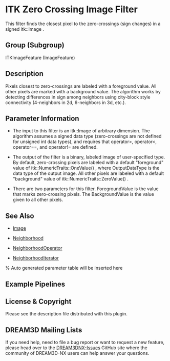 # ITK Zero Crossing Image Filter

This filter finds the closest pixel to the zero-crossings (sign changes) in a signed itk::Image .

## Group (Subgroup)

ITKImageFeature (ImageFeature)

## Description

Pixels closest to zero-crossings are labeled with a foreground value. All other pixels are marked with a background value. The algorithm works by detecting differences in sign among neighbors using city-block style connectivity (4-neighbors in 2d, 6-neighbors in 3d, etc.).

## Parameter Information

- The input to this filter is an itk::Image of arbitrary dimension. The algorithm assumes a signed data type (zero-crossings are not defined for unsigned int data types), and requires that operator>, operator<, operator==, and operator!= are defined.

- The output of the filter is a binary, labeled image of user-specified type. By default, zero-crossing pixels are labeled with a default "foreground" value of itk::NumericTraits<OutputDataType>::OneValue() , where OutputDataType is the data type of the output image. All other pixels are labeled with a default "background" value of itk::NumericTraits<OutputDataType>::ZeroValue() .

- There are two parameters for this filter. ForegroundValue is the value that marks zero-crossing pixels. The BackgroundValue is the value given to all other pixels.

## See Also

- [Image](https://itk.org/Doxygen/html/classitk_1_1Image.html)

- [Neighborhood](https://itk.org/Doxygen/html/classitk_1_1Neighborhood.html)

- [NeighborhoodOperator](https://itk.org/Doxygen/html/classitk_1_1NeighborhoodOperator.html)

- [NeighborhoodIterator](https://itk.org/Doxygen/html/classitk_1_1NeighborhoodIterator.html)

% Auto generated parameter table will be inserted here

## Example Pipelines

## License & Copyright

Please see the description file distributed with this plugin.

## DREAM3D Mailing Lists

If you need help, need to file a bug report or want to request a new feature, please head over to the [DREAM3DNX-Issues](https://github.com/BlueQuartzSoftware/DREAM3DNX-Issues/discussions) GitHub site where the community of DREAM3D-NX users can help answer your questions.
